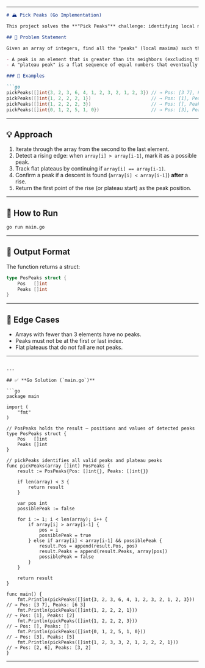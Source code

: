 
---
````markdown
# 🏔️ Pick Peaks (Go Implementation)

This project solves the **"Pick Peaks"** challenge: identifying local maxima ("peaks") in an integer array, including flat plateaus that eventually fall. It returns both the positions and values of such peaks.

## 📘 Problem Statement

Given an array of integers, find all the "peaks" (local maxima) such that:

- A peak is an element that is greater than its neighbors (excluding the first and last elements).
- A "plateau peak" is a flat sequence of equal numbers that eventually descends. We return the **starting index** of that plateau.

### 🧪 Examples

```go
pickPeaks([]int{3, 2, 3, 6, 4, 1, 2, 3, 2, 1, 2, 3}) // → Pos: [3 7], Peaks: [6 3]
pickPeaks([]int{1, 2, 2, 2, 1})                      // → Pos: [1], Peaks: [2]
pickPeaks([]int{1, 2, 2, 2, 3})                      // → Pos: [], Peaks: []
pickPeaks([]int{0, 1, 2, 5, 1, 0})                   // → Pos: [3], Peaks: [5]
````

---

## 💡 Approach

1. Iterate through the array from the second to the last element.
2. Detect a rising edge: when `array[i] > array[i-1]`, mark it as a possible peak.
3. Track flat plateaus by continuing if `array[i] == array[i-1]`.
4. Confirm a peak if a descent is found (`array[i] < array[i-1]`) **after** a rise.
5. Return the first point of the rise (or plateau start) as the peak position.

---

## 🚀 How to Run

```bash
go run main.go
```

---

## 📁 Output Format

The function returns a struct:

```go
type PosPeaks struct {
	Pos   []int
	Peaks []int
}
```

---

## 🧠 Edge Cases

* Arrays with fewer than 3 elements have no peaks.
* Peaks must not be at the first or last index.
* Flat plateaus that do not fall are not peaks.

---

````

---

## ✅ **Go Solution (`main.go`)**

```go
package main

import (
	"fmt"
)

// PosPeaks holds the result — positions and values of detected peaks
type PosPeaks struct {
	Pos   []int
	Peaks []int
}

// pickPeaks identifies all valid peaks and plateau peaks
func pickPeaks(array []int) PosPeaks {
	result := PosPeaks{Pos: []int{}, Peaks: []int{}}

	if len(array) < 3 {
		return result
	}

	var pos int
	possiblePeak := false

	for i := 1; i < len(array); i++ {
		if array[i] > array[i-1] {
			pos = i
			possiblePeak = true
		} else if array[i] < array[i-1] && possiblePeak {
			result.Pos = append(result.Pos, pos)
			result.Peaks = append(result.Peaks, array[pos])
			possiblePeak = false
		}
	}

	return result
}

func main() {
	fmt.Println(pickPeaks([]int{3, 2, 3, 6, 4, 1, 2, 3, 2, 1, 2, 3})) // → Pos: [3 7], Peaks: [6 3]
	fmt.Println(pickPeaks([]int{1, 2, 2, 2, 1}))                      // → Pos: [1], Peaks: [2]
	fmt.Println(pickPeaks([]int{1, 2, 2, 2, 3}))                      // → Pos: [], Peaks: []
	fmt.Println(pickPeaks([]int{0, 1, 2, 5, 1, 0}))                   // → Pos: [3], Peaks: [5]
	fmt.Println(pickPeaks([]int{1, 2, 3, 3, 2, 1, 2, 2, 2, 1}))       // → Pos: [2, 6], Peaks: [3, 2]
}
````

---

